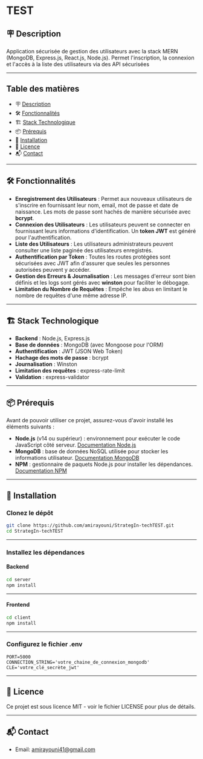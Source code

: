 # TEST
## 🪧 Description

Application sécurisée de gestion des utilisateurs avec la stack MERN (MongoDB, Express.js, React.js, Node.js). Permet l'inscription, la connexion et l'accès à la liste des utilisateurs via des API sécurisées

---

## Table des matières
- 🪧 [Description](#description)
- 🛠️ [Fonctionnalités](#fonctionnalités)
- 🏗️ [Stack Technologique](##stack-technologique)
- 📦 [Prérequis](#prérequis)
- 🚀 [Installation](#installation)
- 📝 [Licence](#licence)
- 📬 [Contact](#contact)

---

## 🛠️ Fonctionnalités
- **Enregistrement des Utilisateurs** : Permet aux nouveaux utilisateurs de s'inscrire en fournissant leur nom, email, mot de passe et date de naissance. Les mots de passe sont hachés de manière sécurisée avec **bcrypt**.
- **Connexion des Utilisateurs** : Les utilisateurs peuvent se connecter en fournissant leurs informations d'identification. Un **token JWT** est généré pour l'authentification.
- **Liste des Utilisateurs** : Les utilisateurs administrateurs peuvent consulter une liste paginée des utilisateurs enregistrés.
- **Authentification par Token** : Toutes les routes protégées sont sécurisées avec JWT afin d'assurer que seules les personnes autorisées peuvent y accéder.
- **Gestion des Erreurs & Journalisation** : Les messages d'erreur sont bien définis et les logs sont gérés avec **winston** pour faciliter le débogage.
- **Limitation du Nombre de Requêtes** : Empêche les abus en limitant le nombre de requêtes d'une même adresse IP.

---

## 🏗️ Stack Technologique
- **Backend** : Node.js, Express.js
- **Base de données** : MongoDB (avec Mongoose pour l'ORM)
- **Authentification** : JWT (JSON Web Token)
- **Hachage des mots de passe** : bcrypt
- **Journalisation** : Winston
- **Limitation des requêtes** : express-rate-limit
- **Validation** : express-validator

---

## 📦 Prérequis
Avant de pouvoir utiliser ce projet, assurez-vous d'avoir installé les éléments suivants :
- **Node.js** (v14 ou supérieur) : environnement pour exécuter le code JavaScript côté serveur. [Documentation Node.js](https://nodejs.org/)
- **MongoDB** : base de données NoSQL utilisée pour stocker les informations utilisateur. [Documentation MongoDB](https://docs.mongodb.com/)
- **NPM** : gestionnaire de paquets Node.js pour installer les dépendances. [Documentation NPM](https://docs.npmjs.com/)

---

## 🚀 Installation
### Clonez le dépôt

```bash
git clone https://github.com/amirayouni/StrategIn-techTEST.git
cd StrategIn-techTEST
```

---

### Installez les dépendances

#### Backend

```bash
cd server
npm install
```

---

#### Frontend

```bash
cd client
npm install
```

---

### Configurez le fichier .env

```env
PORT=5000
CONNECTION_STRING='votre_chaine_de_connexion_mongodb'
CLE='votre_clé_secrète_jwt'
```

---

## 📝 Licence
Ce projet est sous licence MIT - voir le fichier LICENSE pour plus de détails.

---

## 📬 Contact
- Email: amirayouni41@gmail.com
